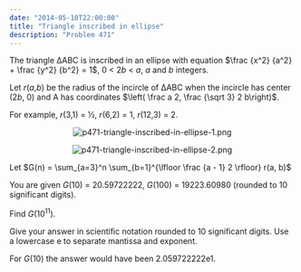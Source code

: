 ```yaml
---
date: "2014-05-10T22:00:00"
title: "Triangle inscribed in ellipse"
description: "Problem 471"
---
```


<p>The triangle ΔABC is inscribed in an ellipse with equation $\frac {x^2} {a^2} + \frac {y^2} {b^2} = 1$, 0 &lt; 2<var>b</var> &lt; <var>a</var>, <var>a</var> and <var>b</var> integers.</p>
<p>Let <var>r</var>(<var>a</var>,<var>b</var>) be the radius of the incircle of ΔABC when the incircle has center (2<var>b</var>, 0) and A has coordinates $\left( \frac a 2, \frac {\sqrt 3} 2 b\right)$.</p>
<p>For example, <var>r</var>(3,1) = ½, <var>r</var>(6,2) = 1, <var>r</var>(12,3) = 2.</p>
<p align="center"><img alt="p471-triangle-inscribed-in-ellipse-1.png" src="/images/p471-triangle-inscribed-in-ellipse-1.png"/></p>
<p align="center"><img alt="p471-triangle-inscribed-in-ellipse-2.png" src="/images/p471-triangle-inscribed-in-ellipse-2.png"/></p>
<p>Let $G(n) = \sum_{a=3}^n \sum_{b=1}^{\lfloor \frac {a - 1} 2 \rfloor} r(a, b)$</p>
<p>You are given <var>G</var>(10) = 20.59722222, <var>G</var>(100) = 19223.60980 (rounded to 10 significant digits).</p>
<p>Find <var>G</var>(10<sup>11</sup>).</p>
<p>Give your answer in scientific notation rounded to 10 significant digits. Use a lowercase e to separate mantissa and exponent.</p>
<p>For <var>G</var>(10) the answer would have been 2.059722222e1.</p>

